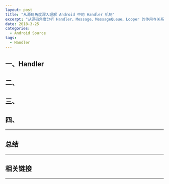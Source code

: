```yaml
---
layout: post
title: "从源码角度深入理解 Android 中的 Handler 机制"
excerpt: "从源码角度分析 Handler、Message、MessageQueue、Looper 的作用与关系"
date: 2018-3-25
categories:
  - Android Source
tags:
  - Handler
---
```


## 一、Handler

## 二、


## 三、



## 四、


-------------------

## 总结


-------------------

## 相关链接


-------------------